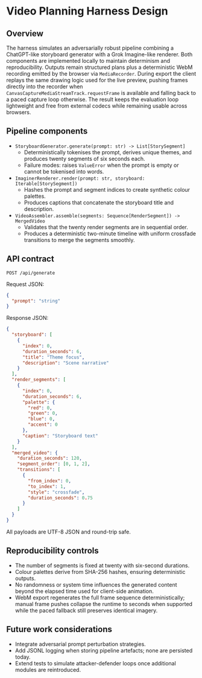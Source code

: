 # Video Planning Harness Design

## Overview

The harness simulates an adversarially robust pipeline combining a ChatGPT-like
storyboard generator with a Grok Imagine-like renderer. Both components are
implemented locally to maintain determinism and reproducibility. Outputs remain
structured plans plus a deterministic WebM recording emitted by the browser via
`MediaRecorder`. During export the client replays the same drawing logic used for
the live preview, pushing frames directly into the recorder when
`CanvasCaptureMediaStreamTrack.requestFrame` is available and falling back to a
paced capture loop otherwise. The result keeps the evaluation loop lightweight
and free from external codecs while remaining usable across browsers.

## Pipeline components

- `StoryboardGenerator.generate(prompt: str) -> List[StorySegment]`
  - Deterministically tokenises the prompt, derives unique themes, and produces
    twenty segments of six seconds each.
  - Failure modes: raises `ValueError` when the prompt is empty or cannot be
    tokenised into words.
- `ImaginerRenderer.render(prompt: str, storyboard: Iterable[StorySegment])`
  - Hashes the prompt and segment indices to create synthetic colour palettes.
  - Produces captions that concatenate the storyboard title and description.
- `VideoAssembler.assemble(segments: Sequence[RenderSegment]) -> MergedVideo`
  - Validates that the twenty render segments are in sequential order.
  - Produces a deterministic two-minute timeline with uniform crossfade
    transitions to merge the segments smoothly.

## API contract

`POST /api/generate`

Request JSON:

```json
{
  "prompt": "string"
}
```

Response JSON:

```json
{
  "storyboard": [
    {
      "index": 0,
      "duration_seconds": 6,
      "title": "Theme focus",
      "description": "Scene narrative"
    }
  ],
  "render_segments": [
    {
      "index": 0,
      "duration_seconds": 6,
      "palette": {
        "red": 0,
        "green": 0,
        "blue": 0,
        "accent": 0
      },
      "caption": "Storyboard text"
    }
  ],
  "merged_video": {
    "duration_seconds": 120,
    "segment_order": [0, 1, 2],
    "transitions": [
      {
        "from_index": 0,
        "to_index": 1,
        "style": "crossfade",
        "duration_seconds": 0.75
      }
    ]
  }
}
```

All payloads are UTF-8 JSON and round-trip safe.

## Reproducibility controls

- The number of segments is fixed at twenty with six-second durations.
- Colour palettes derive from SHA-256 hashes, ensuring deterministic outputs.
- No randomness or system time influences the generated content beyond the
  elapsed time used for client-side animation.
- WebM export regenerates the full frame sequence deterministically; manual
  frame pushes collapse the runtime to seconds when supported while the paced
  fallback still preserves identical imagery.

## Future work considerations

- Integrate adversarial prompt perturbation strategies.
- Add JSONL logging when storing pipeline artefacts; none are persisted today.
- Extend tests to simulate attacker-defender loops once additional modules are
  reintroduced.
